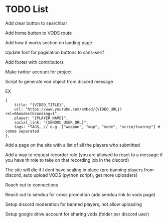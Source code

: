 # TODO List

Add clear button to searchbar

Add home button to VODS route

Add how it works section on landing page

Update font for pagination buttons to sans-serif

Add footer with contributors

Make twitter account for project

Script to generate vod object from discord message

EX

```
{
    title: "{VIDEO_TITLE}",
    url: "https://www.youtube.com/embed/{VIDEO_URL}?rel=0&modestbranding=1",
    player: "{PLAYER_NAME}",
    social_link: "{SENDOU_USER_URL}",
    tags: *TAGS, // e.g. ["weapon", "map", "mode", "scrim/tourney"] # comma separated
},
```

Add a page on the site with a list of all the players who submitted

Add a way to request recorder role (you are allowed to react to a message if you have th role to take on that recording job in the discord)

The site will die if I dont have scaling in place (pre banning players from discord, auto upload VODS (python script), get more uploaders)

Reach out to connections

Reach out to sendou for cross promotion (add sendou link to vods page)

Setup discord moderation for banned players, not allow uploading

Setup google drive account for sharing vods (folder per discord user)

